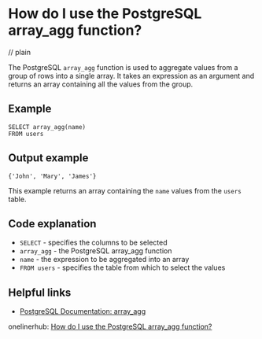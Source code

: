 # How do I use the PostgreSQL array_agg function?
// plain

The PostgreSQL `array_agg` function is used to aggregate values from a group of rows into a single array. It takes an expression as an argument and returns an array containing all the values from the group.

## Example


```
SELECT array_agg(name)
FROM users
```

## Output example
 `{'John', 'Mary', 'James'}`

This example returns an array containing the `name` values from the `users` table.

## Code explanation


* `SELECT` - specifies the columns to be selected
* `array_agg` - the PostgreSQL array_agg function
* `name` - the expression to be aggregated into an array
* `FROM users` - specifies the table from which to select the values

## Helpful links

* [PostgreSQL Documentation: array_agg](https://www.postgresql.org/docs/9.4/functions-aggregate.html#FUNCTIONS-AGGREGATE-TABLE-ARRAY)

onelinerhub: [How do I use the PostgreSQL array_agg function?](https://onelinerhub.com/postgresql/how-do-i-use-the-postgresql-array-agg-function)